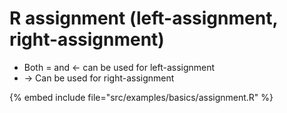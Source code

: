 # R assignment (left-assignment, right-assignment)


* Both = and <- can be used for left-assignment
* -> Can be used for right-assignment

{% embed include file="src/examples/basics/assignment.R" %}



